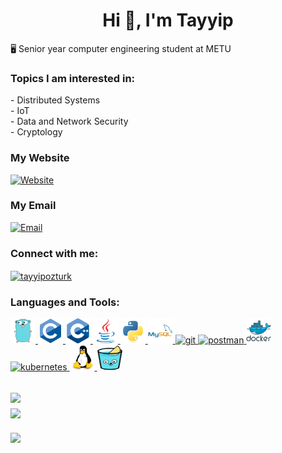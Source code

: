 <h1 align="center">Hi 👋, I'm Tayyip</h1>
&#128421; Senior year computer engineering student at METU

<!--Topics I am interested in-->
<h3 align="left">Topics I am interested in:</h3>
<t align="left">- Distributed Systems <br> - IoT <br> - Data and Network Security <br> - Cryptology</h4>

<h3> My Website </h3>

[![Website](https://img.shields.io/website?label=Website&style=flat&url=http://tayyipozturk.com.tr)](http://tayyipozturk.com.tr)

<h3>My Email</h3>

[![Email](https://img.shields.io/badge/Email-send-blue)](mailto:tayyip.ozturk@metu.edu.tr)

<h3 align="left">Connect with me:</h3>
<p>
<a href="https://linkedin.com/in/tayyipozturk" target="blank"><img align="center" src="https://raw.githubusercontent.com/rahuldkjain/github-profile-readme-generator/master/src/images/icons/Social/linked-in-alt.svg" alt="tayyipozturk" height="30" width="40" /></a>
</p>

<h3 align="left">Languages and Tools:</h3>
<p>
<a href="https://golang.org" target="_blank" rel="noreferrer"> <img src="https://raw.githubusercontent.com/devicons/devicon/master/icons/go/go-original.svg" alt="go" width="40" height="40"/> </a>
<a href="https://www.cprogramming.com/" target="_blank" rel="noreferrer"> <img src="https://raw.githubusercontent.com/devicons/devicon/master/icons/c/c-original.svg" alt="c" width="40" height="40"/> </a> 
<a href="https://www.w3schools.com/cpp/" target="_blank" rel="noreferrer"> <img src="https://raw.githubusercontent.com/devicons/devicon/master/icons/cplusplus/cplusplus-original.svg" alt="cplusplus" width="40" height="40"/> </a> 
<a href="https://www.java.com" target="_blank" rel="noreferrer"> <img src="https://raw.githubusercontent.com/devicons/devicon/master/icons/java/java-original.svg" alt="java" width="40" height="40"/> </a>
<a href="https://www.python.org" target="_blank" rel="noreferrer"> <img src="https://raw.githubusercontent.com/devicons/devicon/master/icons/python/python-original.svg" alt="python" width="40" height="40"/> </a> 
<a href="https://www.mysql.com/" target="_blank" rel="noreferrer"> <img src="https://raw.githubusercontent.com/devicons/devicon/master/icons/mysql/mysql-original-wordmark.svg" alt="mysql" width="40" height="40"/> </a>
<a href="https://git-scm.com/" target="_blank" rel="noreferrer"> <img src="https://www.vectorlogo.zone/logos/git-scm/git-scm-icon.svg" alt="git" width="40" height="40"/> </a> 
<a href="https://postman.com" target="_blank" rel="noreferrer"> <img src="https://www.vectorlogo.zone/logos/getpostman/getpostman-icon.svg" alt="postman" width="40" height="40"/> </a> 
<a href="https://www.docker.com/" target="_blank" rel="noreferrer"> <img src="https://raw.githubusercontent.com/devicons/devicon/master/icons/docker/docker-original-wordmark.svg" alt="docker" width="40" height="40"/> </a>
<a href="https://kubernetes.io" target="_blank" rel="noreferrer"> <img src="https://www.vectorlogo.zone/logos/kubernetes/kubernetes-icon.svg" alt="kubernetes" width="40" height="40"/> </a> 
<a href="https://www.linux.org/" target="_blank" rel="noreferrer"> <img src="https://raw.githubusercontent.com/devicons/devicon/master/icons/linux/linux-original.svg" alt="linux" width="40" height="40"/> </a>
<!-- add Gin Framework and Gorm -->
<a href="https://gin-gonic.com/" target="_blank" rel="noreferrer"> <img src="https://raw.githubusercontent.com/gin-gonic/logo/master/color.svg" alt="gin" width="40" height="40"/> </a>
</p>

![](https://github-readme-stats.vercel.app/api?username=tayyipozturk&theme=vision-friendly-dark&hide_border=true&include_all_commits=false&count_private=true)<br/>
![](https://github-readme-stats.vercel.app/api/top-langs/?username=tayyipozturk&theme=vision-friendly-dark&hide_border=true&include_all_commits=false&count_private=true&layout=compact)
---
[![](https://visitcount.itsvg.in/api?id=tayyipozturk&icon=8&color=12)](https://visitcount.itsvg.in)

